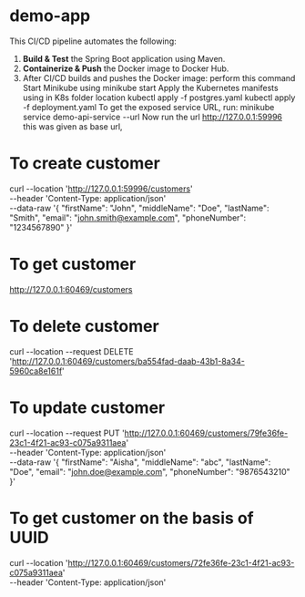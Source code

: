 # demo-app
This CI/CD pipeline automates the following:
1. **Build & Test** the Spring Boot application using Maven.
2. **Containerize & Push** the Docker image to Docker Hub.
3. After CI/CD builds and pushes the Docker image: perform this command 
Start Minikube using minikube start
Apply the Kubernetes manifests using in K8s folder location
kubectl apply -f postgres.yaml
kubectl apply -f deployment.yaml
To get the exposed service URL, run: minikube service demo-api-service --url
Now run the url
http://127.0.0.1:59996 this was given as base url, 

# To create customer
curl --location 'http://127.0.0.1:59996/customers' \
--header 'Content-Type: application/json' \
--data-raw '{
    "firstName": "John",
    "middleName": "Doe",
    "lastName": "Smith",
    "email": "john.smith@example.com",
    "phoneNumber": "1234567890"
}'

# To get customer
http://127.0.0.1:60469/customers

# To delete customer
curl --location --request DELETE 'http://127.0.0.1:60469/customers/ba554fad-daab-43b1-8a34-5960ca8e161f'
# To update customer
curl --location --request PUT 'http://127.0.0.1:60469/customers/79fe36fe-23c1-4f21-ac93-c075a9311aea' \
--header 'Content-Type: application/json' \
--data-raw '{
    "firstName": "Aisha",
    "middleName": "abc",
    "lastName": "Doe",
    "email": "john.doe@example.com",
    "phoneNumber": "9876543210"
}'

# To get customer on the basis of UUID
curl --location 'http://127.0.0.1:60469/customers/72fe36fe-23c1-4f21-ac93-c075a9311aea' \
--header 'Content-Type: application/json'


